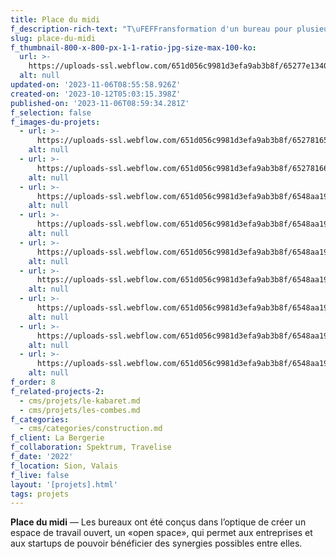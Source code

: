 ```yaml
---
title: Place du midi
f_description-rich-text: "T\uFEFFransformation d'un bureau pour plusieurs entreprises. Afin de répondre à la demande, les murs intérieurs ont été démolis et remplacés par des parois vitrées. La sensation de transparence et d’ouverture spatiale est ainsi maintenue et permet à la fois de garder des espaces de travail hors perturbations sonores. Le mobilier, tels que tables de travail et espaces de rangement ainsi que la cuisine, les parois et les cadres de fenêtre sont crées sur mesure en bois et ravivent l’espace d’une manière chaleureuse et accueillante.\n\n‍\n\nUn espace central avec cuisine ouverte et salle à manger jouxté d’un espace de jeux et repos ont été pensés offrant un cadre de travail agréable. Pour permettre une privacité au sein de cet espace ouvert, comme les réunions, quelques espaces fermés sont conçus."
slug: place-du-midi
f_thumbnail-800-x-800-px-1-1-ratio-jpg-size-max-100-ko:
  url: >-
    https://uploads-ssl.webflow.com/651d056c9981d3efa9ab3b8f/65277e134045e2dceaf0d453_64ae88e4c9e27e1eff0da89f_placedumidi-thumbnail.jpeg
  alt: null
updated-on: '2023-11-06T08:55:58.926Z'
created-on: '2023-10-12T05:03:15.398Z'
published-on: '2023-11-06T08:59:34.281Z'
f_selection: false
f_images-du-projets:
  - url: >-
      https://uploads-ssl.webflow.com/651d056c9981d3efa9ab3b8f/652781650f644d671d9a3dc0_64b1136683e3e0e8844fe986_placedumidi_situation.jpg
    alt: null
  - url: >-
      https://uploads-ssl.webflow.com/651d056c9981d3efa9ab3b8f/6527816694b27036c47d3629_64ae88b4cea154deb714da94_placedumidi_plan.jpg
    alt: null
  - url: >-
      https://uploads-ssl.webflow.com/651d056c9981d3efa9ab3b8f/6548aa19accc5211a1ed3d0b_place-du-midi-01.jpg
    alt: null
  - url: >-
      https://uploads-ssl.webflow.com/651d056c9981d3efa9ab3b8f/6548aa19812534a5565f590d_place-du-midi-02.jpg
    alt: null
  - url: >-
      https://uploads-ssl.webflow.com/651d056c9981d3efa9ab3b8f/6548aa1929d7c8ad6c73a509_place-du-midi-03.jpg
    alt: null
  - url: >-
      https://uploads-ssl.webflow.com/651d056c9981d3efa9ab3b8f/6548aa198aeb5de0a6dba1cf_place-du-midi-04.jpg
    alt: null
  - url: >-
      https://uploads-ssl.webflow.com/651d056c9981d3efa9ab3b8f/6548aa192e324d51c9c6cf3b_place-du-midi-05.jpg
    alt: null
  - url: >-
      https://uploads-ssl.webflow.com/651d056c9981d3efa9ab3b8f/6548aa19267ff6e09102d582_place-du-midi-06.jpg
    alt: null
  - url: >-
      https://uploads-ssl.webflow.com/651d056c9981d3efa9ab3b8f/6548aa192d3171cc4792dba8_place-du-midi-07.jpg
    alt: null
f_order: 8
f_related-projects-2:
  - cms/projets/le-kabaret.md
  - cms/projets/les-combes.md
f_categories:
  - cms/categories/construction.md
f_client: La Bergerie
f_collaboration: Spektrum, Travelise‍
f_date: '2022'
f_location: Sion, Valais
f_live: false
layout: '[projets].html'
tags: projets
---
```


**Place du midi** — Les bureaux ont été conçus dans l’optique de créer un espace de travail ouvert, un «open space», qui permet aux entreprises et aux startups de pouvoir bénéficier des synergies possibles entre elles.
